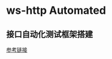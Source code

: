 ws-http Automated
========

## 接口自动化测试框架搭建

[参考链接](http://my.oschina.net/hellotest/blog/738526#0-qzone-1-34885-d020d2d2a4e8d1a374a433f596ad1440)
